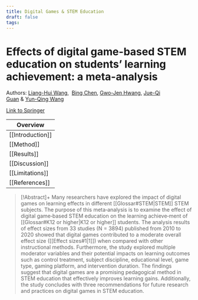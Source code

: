```yaml
---
title: Digital Games & STEM Education
draft: false
tags:
---
```


# Effects of digital game-based STEM education on students’ learning achievement: a meta-analysis
 
Authors: [Liang-Hui Wang](https://stemeducationjournal.springeropen.com/articles/10.1186/s40594-022-00344-0#auth-Liang_Hui-Wang-Aff1),  [Bing Chen](https://stemeducationjournal.springeropen.com/articles/10.1186/s40594-022-00344-0#auth-Bing-Chen-Aff1), [Gwo-Jen Hwang](https://stemeducationjournal.springeropen.com/articles/10.1186/s40594-022-00344-0#auth-Gwo_Jen-Hwang-Aff2), [Jue-Qi Guan](https://stemeducationjournal.springeropen.com/articles/10.1186/s40594-022-00344-0#auth-Jue_Qi-Guan-Aff1) & [Yun-Qing Wang](https://stemeducationjournal.springeropen.com/articles/10.1186/s40594-022-00344-0#auth-Yun_Qing-Wang-Aff1)

[Link to Springer](https://stemeducationjournal.springeropen.com/articles/10.1186/s40594-022-00344-0)

| Overview         |
| ---------------- |
| [[Introduction]] |
| [[Method]]       |
| [[Results]]      |
| [[Discussion]]   |
| [[Limitations]]  |
| [[References]]   |


> [!Abstract]+
>Many researchers have explored the impact of digital games on learning effects in different [[Glossar#STEM|STEM]] STEM subjects. The purpose of this meta‑analysis is to examine the effect of digital game‑based STEM education on the learning achieve‑ment of [[Glossar#K12 or higher|K12 or higher]] students. The analysis results of effect sizes from 33 studies (N = 3894) published from 2010 to 2020 showed that digital games contributed to a moderate overall effect size ([[Effect sizes#1|1]])  when compared with other instructional methods. Furthermore, the study explored multiple moderator variables and their potential impacts on learning outcomes such as control treatment, subject discipline, educational level, game type, gaming platform, and intervention duration. The findings suggest that digital games are a promising pedagogical method in STEM education that effectively improves learning gains. Additionally, the study concludes with three recommendations for future research and practices on digital games in STEM education.


